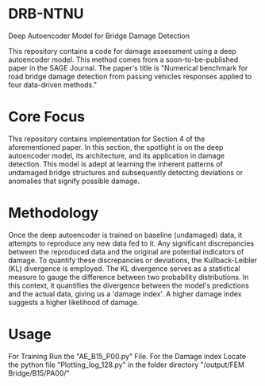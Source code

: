 # DRB-NTNU
Deep Autoencoder Model for Bridge Damage Detection


This repository contains a code for damage assessment using a deep autoencoder model. This method comes from a soon-to-be-published paper in the SAGE Journal. The paper's title is "Numerical benchmark for road bridge damage detection from passing vehicles responses applied to four data-driven methods."


# Core Focus

This repository contains implementation for Section 4 of the aforementioned paper. In this section, the spotlight is on the deep autoencoder model, its architecture, and its application in damage detection. This model is adept at learning the inherent patterns of undamaged bridge structures and subsequently detecting deviations or anomalies that signify possible damage.

# Methodology

Once the deep autoencoder is trained on baseline (undamaged) data, it attempts to reproduce any new data fed to it. Any significant discrepancies between the reproduced data and the original are potential indicators of damage. To quantify these discrepancies or deviations, the Kullback-Leibler (KL) divergence is employed. The KL divergence serves as a statistical measure to gauge the difference between two probability distributions. In this context, it quantifies the divergence between the model's predictions and the actual data, giving us a 'damage index'. A higher damage index suggests a higher likelihood of damage.

# Usage

For Training Run the "AE_B15_P00.py" File. 
For the Damage index Locate the python file "Plotting_log_128.py" in the folder directory "/output/FEM Bridge/B15/PA00/"

